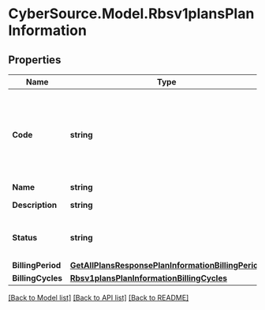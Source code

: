 # CyberSource.Model.Rbsv1plansPlanInformation
## Properties

Name | Type | Description | Notes
------------ | ------------- | ------------- | -------------
**Code** | **string** | Plan code is an optional field, If not provided system generates and assign one  | [optional] 
**Name** | **string** | Plan name  | 
**Description** | **string** | Plan description  | [optional] 
**Status** | **string** | Plan Status:  - &#x60;DRAFT&#x60;  - &#x60;ACTIVE&#x60; (default)  | [optional] 
**BillingPeriod** | [**GetAllPlansResponsePlanInformationBillingPeriod**](GetAllPlansResponsePlanInformationBillingPeriod.md) |  | [optional] 
**BillingCycles** | [**Rbsv1plansPlanInformationBillingCycles**](Rbsv1plansPlanInformationBillingCycles.md) |  | [optional] 

[[Back to Model list]](../README.md#documentation-for-models) [[Back to API list]](../README.md#documentation-for-api-endpoints) [[Back to README]](../README.md)


